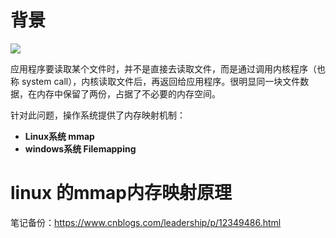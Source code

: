 # 背景

![](E:\project\study-doc\doc\image\os\osFileRead.gif)

​	应用程序要读取某个文件时，并不是直接去读取文件，而是通过调用内核程序（也称 system call），内核读取文件后，再返回给应用程序。很明显同一块文件数据，在内存中保留了两份，占据了不必要的内存空间。

针对此问题，操作系统提供了内存映射机制：

- **Linux系统  mmap**
- **windows系统 Filemapping**



# linux 的mmap内存映射原理

笔记备份：https://www.cnblogs.com/leadership/p/12349486.html